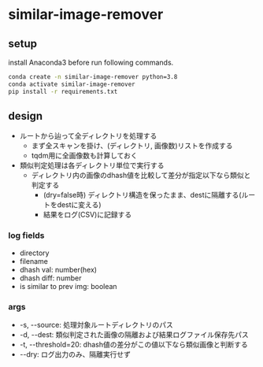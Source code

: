 # similar-image-remover

## setup

install Anaconda3 before run following commands.

```sh
conda create -n similar-image-remover python=3.8
conda activate similar-image-remover
pip install -r requirements.txt
```

## design

- ルートから辿って全ディレクトリを処理する
  - まず全スキャンを掛け、(ディレクトリ, 画像数)リストを作成する
  - tqdm用に全画像数も計算しておく
- 類似判定処理は各ディレクトリ単位で実行する
  - ディレクトリ内の画像のdhash値を比較して差分が指定以下なら類似と判定する
    - (dry=false時) ディレクトリ構造を保ったまま、destに隔離する(ルートをdestに変える)
    - 結果をログ(CSV)に記録する

### log fields

- directory
- filename
- dhash val: number(hex)
- dhash diff: number
- is similar to prev img: boolean

### args

- -s, --source: 処理対象ルートディレクトリのパス
- -d, --dest: 類似判定された画像の隔離および結果ログファイル保存先パス
- -t, --threshold=20: dhash値の差分がこの値以下なら類似画像と判断する
- --dry: ログ出力のみ、隔離実行せず
